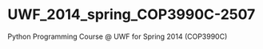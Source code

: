 UWF_2014_spring_COP3990C-2507
=============================

Python Programming Course @ UWF for Spring 2014 (COP3990C) 
